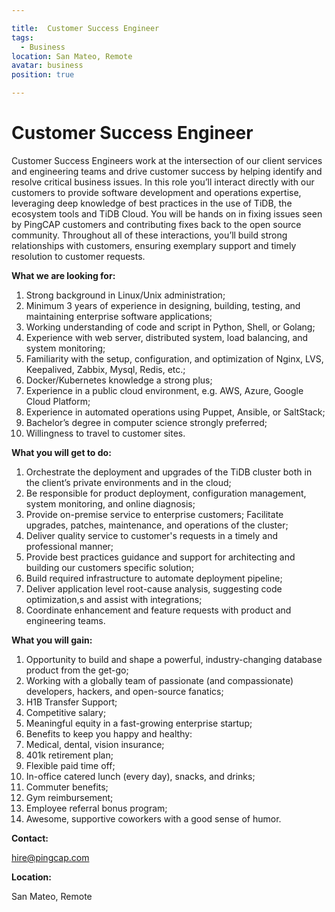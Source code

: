 ```yaml
---

title:  Customer Success Engineer
tags: 
  - Business
location: San Mateo, Remote
avatar: business
position: true

---
```


# Customer Success Engineer

Customer Success Engineers work at the intersection of our client services and engineering teams and drive customer success by helping identify and resolve critical business issues. In this role you’ll interact directly with our customers to provide software development and operations expertise, leveraging deep knowledge of best practices in the use of TiDB, the ecosystem tools and TiDB Cloud. You will be hands on in fixing issues seen by PingCAP customers and contributing fixes back to the open source community. Throughout all of these interactions, you’ll build strong relationships with customers, ensuring exemplary support and timely resolution to customer requests.  

**What we are looking for:**

1. Strong background in Linux/Unix administration;
2. Minimum 3 years of experience in designing, building, testing, and maintaining enterprise software applications;
3. Working understanding of code and script in Python, Shell, or Golang;
4. Experience with web server, distributed system, load balancing, and system monitoring;
5. Familiarity with the setup, configuration, and optimization of Nginx, LVS, Keepalived, Zabbix, Mysql, Redis, etc.;
6. Docker/Kubernetes knowledge a strong plus;
7. Experience in a public cloud environment, e.g. AWS, Azure, Google Cloud Platform;
8. Experience in automated operations using Puppet, Ansible, or SaltStack;
9. Bachelor’s degree in computer science strongly preferred;
10. Willingness to travel to customer sites.

**What you will get to do:**
 
1. Orchestrate the deployment and upgrades of the TiDB cluster both in the client’s private environments and in the cloud;
2. Be responsible for product deployment, configuration management, system monitoring, and online diagnosis;
3. Provide on-premise service to enterprise customers;
Facilitate upgrades, patches, maintenance, and operations of the cluster;
4. Deliver quality service to customer's requests in a timely and professional manner;
5. Provide best practices guidance and support for architecting and building our customers specific solution;
6. Build required infrastructure to automate deployment pipeline;
7. Deliver application level root-cause analysis, suggesting code optimization,s and assist with integrations;
8. Coordinate enhancement and feature requests with product and engineering teams.

**What you will gain:**

1. Opportunity to build and shape a powerful, industry-changing database product from the get-go;
2. Working with a globally team of passionate (and compassionate) developers, hackers, and open-source fanatics;
3. H1B Transfer Support;
4. Competitive salary;
5. Meaningful equity in a fast-growing enterprise startup;
6. Benefits to keep you happy and healthy:
7. Medical, dental, vision insurance;
8. 401k retirement plan;
9. Flexible paid time off;
10. In-office catered lunch (every day), snacks, and drinks;
11. Commuter benefits;
12. Gym reimbursement;
13. Employee referral bonus program;
14. Awesome, supportive coworkers with a good sense of humor.

**Contact:**

hire@pingcap.com

**Location:**

San Mateo, Remote

